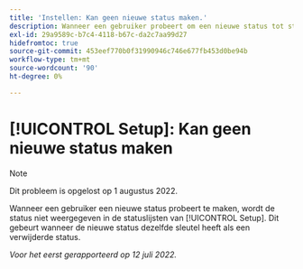```yaml
---
title: 'Instellen: Kan geen nieuwe status maken.'
description: Wanneer een gebruiker probeert om een nieuwe status tot stand te brengen, verschijnt de status niet op om het even welke statuslijsten in Opstelling. Dit gebeurt wanneer de nieuwe status dezelfde sleutel heeft als een verwijderde status.
exl-id: 29a9589c-b7c4-4118-b67c-da2c7aa99d27
hidefromtoc: true
source-git-commit: 453eef770b0f31990946c746e677fb453d0be94b
workflow-type: tm+mt
source-wordcount: '90'
ht-degree: 0%

---
```


# [!UICONTROL Setup]: Kan geen nieuwe status maken

>[!NOTE]
>
>Dit probleem is opgelost op 1 augustus 2022.

Wanneer een gebruiker een nieuwe status probeert te maken, wordt de status niet weergegeven in de statuslijsten van [!UICONTROL Setup]. Dit gebeurt wanneer de nieuwe status dezelfde sleutel heeft als een verwijderde status.

_Voor het eerst gerapporteerd op 12 juli 2022._
